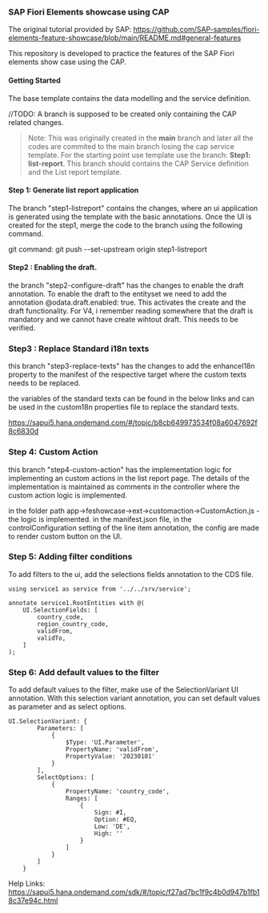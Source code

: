 ### SAP Fiori Elements showcase using CAP

The original tutorial provided by SAP:
https://github.com/SAP-samples/fiori-elements-feature-showcase/blob/main/README.md#general-features

This repository is developed to practice the features of the SAP Fiori elements show case using the CAP. 


#### Getting Started 

The base template contains the data modelling and the service definition.

//TODO: A branch is supposed to be created only containing the CAP related changes. 

<blockquote>
Note:
This was originally created in the <strong>main</strong> branch and later all the codes are commited to the main branch losing the cap service template. For the starting point use template use the branch: <b>Step1: list-report</b>. This branch should contains the CAP Service definition and the List report template. 
</blockquote>


#### Step 1: Generate list report application 

The branch "step1-listreport" contains the changes, where an ui application is generated using the template with the basic annotations. Once the UI is created for the step1, merge the code to the branch using the following command. 

git command: git push --set-upstream origin step1-listreport


#### Step2 : Enabling the draft. 

the branch "step2-configure-draft" has the changes to enable the draft annotation. 
To enable the draft to the entityset we need to add the annotation @odata.draft.enabled: true. This activates the create and the draft functionality. For V4, i remember reading somewhere that the draft is mandatory and we cannot have create wihtout draft. This needs to be verified. 


### Step3 : Replace Standard i18n texts

this branch "step3-replace-texts" has the changes to add the enhanceI18n property to the manifest of the respective target where the custom texts needs to be replaced. 

the variables of the standard texts can be found in the below links and can be used in the custom18n properties file to replace the standard texts. 

https://sapui5.hana.ondemand.com/#/topic/b8cb649973534f08a6047692f8c6830d

### Step 4: Custom Action 

this branch "step4-custom-action" has the implementation logic for implementing an custom actions in the list report page. 
The details of the implementation is maintained as comments in the controller where the custom action logic is implemented.   

in the folder path app->feshowcase->ext->customaction->CustomAction.js - the logic is implemented. 
in the manifest.json file, in the controlConfiguration setting of the line item annotation, the config are made to render custom button on the UI. 

### Step 5: Adding filter conditions 

To add filters to the ui, add the selections fields annotation to the CDS file. 

```cds
using service1 as service from '../../srv/service';

annotate service1.RootEntities with @(
    UI.SelectionFields: [
        country_code,
        region_country_code,
        validFrom,
        validTo,
    ]
);
```

### Step 6: Add default values to the filter

To add default values to the filter, make use of the SelectionVariant UI annotation. With this selection variant 
annotation, you can set default values as parameter and as select options. 

```
UI.SelectionVariant: {
        Parameters: [
            {
                $Type: 'UI.Parameter',
                PropertyName: 'validFrom',
                PropertyValue: '20230101'
            }
        ],
        SelectOptions: [
            {
                PropertyName: 'country_code',
                Ranges: [
                    {
                        Sign: #I,
                        Option: #EQ,
                        Low: 'DE',
                        High: ''
                    }
                ]
            }
        ]
    }
```

Help Links: 
https://sapui5.hana.ondemand.com/sdk/#/topic/f27ad7bc1f9c4b0d947b1fb18c37e94c.html




